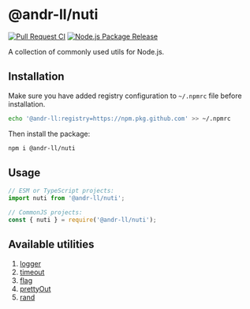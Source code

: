 # @andr-ll/nuti

[![Pull Request CI](https://github.com/andr-ll/nuti/actions/workflows/continuous_integration.yml/badge.svg)](https://github.com/andr-ll/nuti/actions/workflows/continuous_integration.yml)
[![Node.js Package Release](https://github.com/andr-ll/nuti/actions/workflows/release.yml/badge.svg)](https://github.com/andr-ll/nuti/actions/workflows/release.yml)

A collection of commonly used utils for Node.js.

## Installation

Make sure you have added registry configuration to `~/.npmrc` file before installation.

```bash
echo '@andr-ll:registry=https://npm.pkg.github.com' >> ~/.npmrc
```

Then install the package:

```bash
npm i @andr-ll/nuti
```

## Usage

```js
// ESM or TypeScript projects:
import nuti from '@andr-ll/nuti';

// CommonJS projects:
const { nuti } = require('@andr-ll/nuti');
```

## Available utilities

1. [logger](https://github.com/andr-ll/nuti/blob/master/docs/logger.md)
2. [timeout](https://github.com/andr-ll/nuti/blob/master/docs/timeout.md)
3. [flag](https://github.com/andr-ll/nuti/blob/master/docs/flag.md)
4. [prettyOut](https://github.com/andr-ll/nuti/blob/master/docs/prettyOut.md)
5. [rand](https://github.com/andr-ll/nuti/blob/master/docs/rand.md)
